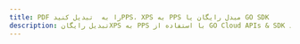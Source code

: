 ---title: PDF را به  تبدیل کنیدPPS، XPS به PPS مبدل رایگان یا GO SDKdescription: تبدیل رایگانXPS به PPS با استفاده از GO Cloud APIs & SDK همچنین اسناد PDF را در Cloud ایجاد، ویرایش و رندر کنید.---